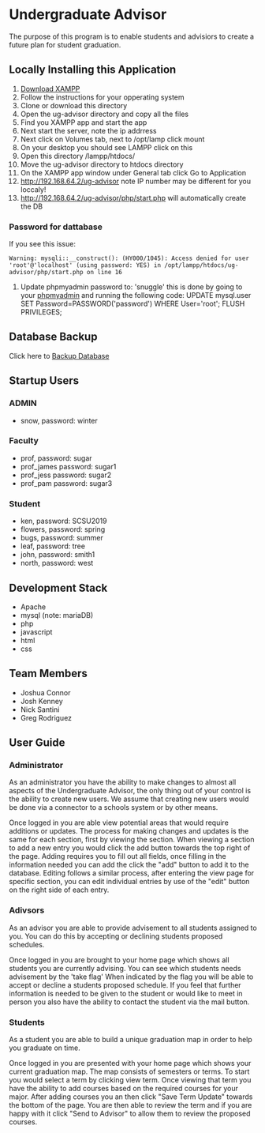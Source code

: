# Undergraduate Advisor
The purpose of this program is to enable students and advisiors to create a future plan for student graduation.


## Locally Installing this Application

1. [Download XAMPP](https://www.apachefriends.org/download.html)
1. Follow the instructions for your opperating system
1. Clone or download this directory
1. Open the ug-advisor directory and copy all the files 
1. Find you XAMPP app and start the app
1. Next start the server, note the ip addrress
1. Next click on Volumes tab, next to /opt/lamp click mount
1. On your desktop you should see LAMPP click on this
1. Open this directory /lampp/htdocs/
1. Move the ug-advisor directory to htdocs directory
1. On the XAMPP app window under General tab click Go to Application
1. http://192.168.64.2/ug-advisor note IP number may be different for you loccaly!
1. http://192.168.64.2/ug-advisor/php/start.php will automatically create the DB

### Password for dattabase

If you see this issue:
```
Warning: mysqli::__construct(): (HY000/1045): Access denied for user 'root'@'localhost' (using password: YES) in /opt/lampp/htdocs/ug-advisor/php/start.php on line 16
```

1. Update phpmyadmin password to: 'snuggle' this is done by going to your [phpmyadmin](http://localhost/phpmyadmin) and running the following code: UPDATE mysql.user SET Password=PASSWORD('password') WHERE User='root'; FLUSH PRIVILEGES;

## Database Backup
Click here to [Backup Database](http://localhost/ug-advisor/php/backup.php)

## Startup Users

### ADMIN
- snow,  password: winter
### Faculty
- prof,  password: sugar
- prof_james password: sugar1
- prof_jess password: sugar2
- prof_pam password: sugar3
### Student
- ken, password: SCSU2019
- flowers, password: spring
- bugs, password: summer
- leaf, password: tree
- john, password: smith1
- north, password: west

## Development Stack
- Apache
- mysql (note: mariaDB)
- php
- javascript
- html
- css

## Team Members
- Joshua Connor
- Josh Kenney
- Nick Santini
- Greg Rodriguez

## User Guide

### Administrator
As an administrator you have the ability to make changes to almost all aspects of the Undergraduate Advisor, the only thing out of your control is the ability to create new users. We assume that creating new users would be done via a connector to a schools system or by other means.

Once logged in you are able view potential areas that would require additions or updates. The process for making changes and updates is the same for each section, first by viewing the section. When viewing a section to add a new entry you would click the add button towards the top right of the page. Adding requires you to fill out all fields, once filling in the information needed you can add the click the "add" button to add it to the database. Editing follows a similar process, after entering the view page for specific section, you can edit individual entries by use of the "edit" button on the right side of each entry.

### Adivsors
As an advisor you are able to provide advisement to all students assigned to you. You can do this by accepting or declining students proposed schedules.

Once logged in you are brought to your home page which shows all students you are currently advising. You can see which students needs advisement by the 'take flag' When indicated by the flag you will be able to accept or decline a students proposed schedule. If you feel that further information is needed to be given to the student or would like to meet in person you also have the ability to contact the student via the mail button.

### Students
As a student you are able to build a unique graduation map in order to help you graduate on time. 

Once logged in you are presented with your home page which shows your current graduation map. The map consists of semesters or terms. To start you would select a term by clicking view term. Once viewing that term you have the ability to add courses based on the required courses for your major. After adding courses you an then click "Save Term Update" towards the bottom of the page. You are then able to review the term and if you are happy with it click "Send to Advisor" to allow them to review the proposed courses.
